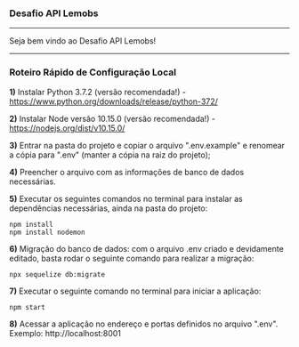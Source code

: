 ### Desafio API Lemobs
---

Seja bem vindo ao Desafio API Lemobs!

---

### Roteiro Rápido de Configuração Local

**1)** Instalar Python 3.7.2 (versão recomendada!) - https://www.python.org/downloads/release/python-372/

**2)** Instalar Node versão 10.15.0 (versão recomendada!) - https://nodejs.org/dist/v10.15.0/

**3)** Entrar na pasta do projeto e copiar o arquivo ".env.example" e renomear a cópia para ".env" (manter a cópia na raiz do projeto);

**4)** Preencher o arquivo com as informações de banco de dados necessárias.

**5)** Executar os seguintes comandos no terminal para instalar as dependências necessárias, ainda na pasta do projeto:

```
npm install
npm install nodemon
```
**6)** Migração do banco de dados: com o arquivo .env criado e devidamente editado, basta rodar o seguinte comando para realizar a migração:

```
npx sequelize db:migrate
```

**7)** Executar o seguinte comando no terminal para iniciar a aplicação:

```
npm start
```

**8)** Acessar a aplicação no endereço e portas definidos no arquivo ".env". Exemplo: http://localhost:8001
